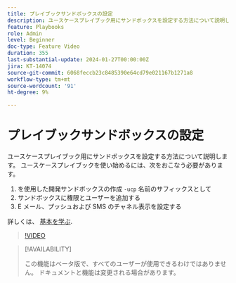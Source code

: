 ```yaml
---
title: プレイブックサンドボックスの設定
description: ユースケースプレイブック用にサンドボックスを設定する方法について説明します。
feature: Playbooks
role: Admin
level: Beginner
doc-type: Feature Video
duration: 355
last-substantial-update: 2024-01-27T00:00:00Z
jira: KT-14074
source-git-commit: 6068feccb23c8485390e64cd79e021167b1271a8
workflow-type: tm+mt
source-wordcount: '91'
ht-degree: 9%

---
```



# プレイブックサンドボックスの設定

ユースケースプレイブック用にサンドボックスを設定する方法について説明します。 ユースケースプレイブックを使い始めるには、次をおこなう必要があります。

1. を使用した開発サンドボックスの作成 `-ucp` 名前のサフィックスとして
1. サンドボックスに権限とユーザーを追加する
1. E メール、プッシュおよび SMS のチャネル表示を設定する

詳しくは、 [基本を学ぶ](https://experienceleague.adobe.com/docs/experience-platform/use-case-playbooks/playbooks/get-started.html).

>[!VIDEO](https://video.tv.adobe.com/v/3426987/?learn=on)

>[!AVAILABILITY]
>
>この機能はベータ版で、すべてのユーザーが使用できるわけではありません。 ドキュメントと機能は変更される場合があります。